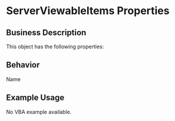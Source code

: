 # ServerViewableItems Properties

## Business Description
This object has the following properties:

## Behavior
Name

## Example Usage
No VBA example available.